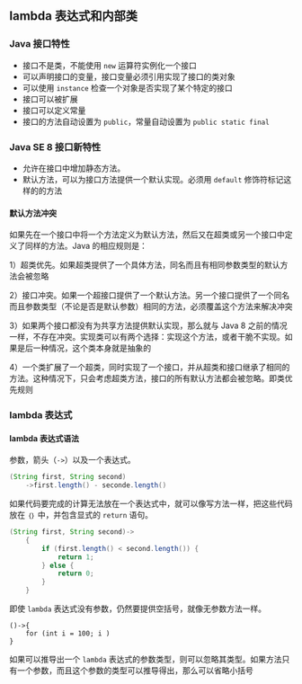 ## lambda 表达式和内部类

### Java 接口特性

* 接口不是类，不能使用 `new` 运算符实例化一个接口
* 可以声明接口的变量，接口变量必须引用实现了接口的类对象
* 可以使用 `instance` 检查一个对象是否实现了某个特定的接口
* 接口可以被扩展
* 接口可以定义常量
* 接口的方法自动设置为 `public`，常量自动设置为 `public static final`

### Java SE 8 接口新特性

* 允许在接口中增加静态方法。
* 默认方法，可以为接口方法提供一个默认实现。必须用 `default` 修饰符标记这样的的方法

#### 默认方法冲突

如果先在一个接口中将一个方法定义为默认方法，然后又在超类或另一个接口中定义了同样的方法。Java 的相应规则是：

1）超类优先。如果超类提供了一个具体方法，同名而且有相同参数类型的默认方法会被忽略

2）接口冲突。如果一个超接口提供了一个默认方法。另一个接口提供了一个同名而且参数类型（不论是否是默认参数）相同的方法，必须覆盖这个方法来解决冲突

3）如果两个接口都没有为共享方法提供默认实现，那么就与 Java 8 之前的情况一样，不存在冲突。实现类可以有两个选择：实现这个方法，或者干脆不实现。如果是后一种情况，这个类本身就是抽象的

4）一个类扩展了一个超类，同时实现了一个接口，并从超类和接口继承了相同的方法。这种情况下，只会考虑超类方法，接口的所有默认方法都会被忽略。即类优先规则

### lambda 表达式

#### lambda 表达式语法

参数，箭头（`->`）以及一个表达式。

```java
(String first, String second)
    ->first.length() - seconde.length()
```

如果代码要完成的计算无法放在一个表达式中，就可以像写方法一样，把这些代码放在 `｛｝`  中，并包含显式的 `return` 语句。

```java
(String first, String second)->
	{
        if (first.length() < second.length()) {
            return 1;
        } else {
            return 0;
        }
	}
```

即使 `lambda` 表达式没有参数，仍然要提供空括号，就像无参数方法一样。

```
()->{
    for (int i = 100; i )
}
```



如果可以推导出一个 `lambda` 表达式的参数类型，则可以忽略其类型。如果方法只有一个参数，而且这个参数的类型可以推导得出，那么可以省略小括号